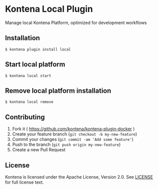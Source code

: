 # Kontena Local Plugin

Manage local Kontena Platform, optimized for development workflows

## Installation

```
$ kontena plugin install local
```

## Start local platform

```
$ kontena local start
```

## Remove local platform installation

```
$ kontena local remove
```


## Contributing

1. Fork it ( https://github.com/kontena/kontena-plugin-docker )
2. Create your feature branch (`git checkout -b my-new-feature`)
3. Commit your changes (`git commit -am 'Add some feature'`)
4. Push to the branch (`git push origin my-new-feature`)
5. Create a new Pull Request

## License

Kontena is licensed under the Apache License, Version 2.0. See [LICENSE](LICENSE.txt) for full license text.
